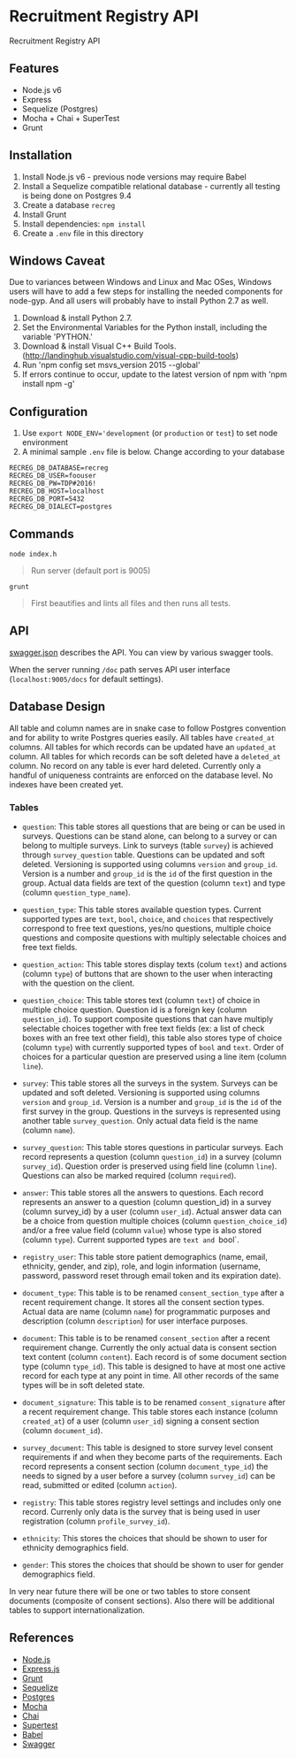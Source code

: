 # Recruitment Registry API

Recruitment Registry API

## Features

- Node.js v6
- Express
- Sequelize (Postgres)
- Mocha + Chai + SuperTest
- Grunt

## Installation

1. Install Node.js v6 - previous node versions may require Babel
2. Install a Sequelize compatible relational database - currently all testing is being done on Postgres 9.4
3. Create a database `recreg`
4. Install Grunt
5. Install dependencies: `npm install`
6. Create a `.env` file in this directory

## Windows Caveat

Due to variances between Windows and Linux and Mac OSes, Windows users will have to add a few steps for
installing the needed components for node-gyp. And all users will probably have to install Python 2.7 as well.

1. Download & install Python 2.7.
2. Set the Environmental Variables for the Python install, including the variable 'PYTHON.'
3. Download & install Visual C++ Build Tools. (http://landinghub.visualstudio.com/visual-cpp-build-tools)
4. Run 'npm config set msvs_version 2015 --global'
5. If errors continue to occur, update to the latest version of npm with 'npm install npm -g'

## Configuration

1. Use `export NODE_ENV='development` (or `production` or `test`) to set node environment
2. A minimal sample `.env` file is below.  Change according to your database
```
RECREG_DB_DATABASE=recreg
RECREG_DB_USER=foouser
RECREG_DB_PW=TDP#2016!
RECREG_DB_HOST=localhost
RECREG_DB_PORT=5432
RECREG_DB_DIALECT=postgres
```

## Commands

`node index.h`

> Run server (default port is 9005)

`grunt`

> First beautifies and lints all files and then runs all tests.

## API

[swagger.json](./swagger.json) describes the API.  You can view by various swagger tools.

When the server running `/doc` path serves API user interface (`localhost:9005/docs` for default settings).

## Database Design

All table and column names are in snake case to follow Postgres convention and for ability to write Postgres queries easily.  All tables have `created_at` columns.  All tables for which records can be updated have an `updated_at` column.  All tables for which records can be soft deleted have a `deleted_at` column.  No record on any table is ever hard deleted.  Currently only a handful of uniqueness contraints are enforced on the database level.  No indexes have been created yet.

### Tables

- `question`: This table stores all questions that are being or can be used in surveys.  Questions can be stand alone, can belong to a survey or can belong to multiple surveys.  Link to surveys (table `survey`) is achieved through `survey_question` table.  Questions can be updated and soft deleted.  Versioning is supported using columns `version` and `group_id`.  Version is a number and `group_id` is the `id` of the first question in the group.  Actual data fields are text of the question (column `text`) and type (column `question_type_name`).   

- `question_type`: This table stores available question types. Current supported types are `text`, `bool`, `choice`, and `choices` that respectively correspond to free text questions, yes/no questions, multiple choice questions and composite questions with multiply selectable choices and free text fields. 

- `question_action`: This table stores display texts (colum `text`) and actions (column `type`) of buttons that are shown to the user when interacting with the question on the client.

- `question_choice`: This table stores text (column `text`) of choice in multiple choice question.  Question id is a foreign key (column `question_id`).  To support composite questions that can have multiply selectable choices together with free text fields (ex: a list of check boxes with an free text other field), this table also stores type of choice (column `type`) with currently supported types of `bool` and `text`.  Order of choices for a particular question are preserved using a line item (column `line`).

- `survey`: This table stores all the surveys in the system.  Surveys can be updated and soft deleted. Versioning is supported using columns `version` and `group_id`.  Version is a number and `group_id` is the `id` of the first survey in the group.  Questions in the surveys is represented using another table `survey_question`.  Only actual data field is the name (column `name`).

- `survey_question`: This table stores questions in particular surveys.  Each record represents a question (column `question_id`) in a survey (column `survey_id`).  Question order is preserved using field line (column `line`).  Questions can also be marked required (column `required`).

- `answer`: This table stores all the answers to questions.  Each record represents an answer to a question (column question_id) in a survey (column survey_id) by a user (column `user_id`).  Actual answer data can be a choice from question multiple choices (column `question_choice_id`) and/or a free value field (column `value`) whose type is also stored (column `type`).  Current supported types are `text and `bool`.

- `registry_user`: This table store patient demographics (name, email, ethnicity, gender, and zip), role, and login information (username, password, password reset through email token and its expiration date).

- `document_type`: This table is to be renamed `consent_section_type` after a recent requirement change.  It stores all the consent section types.  Actual data are name (column `name`) for programmatic purposes and description (column `description`) for user interface purposes.

- `document`: This table is to be renamed `consent_section` after a recent requirement change.  Currently the only actual data is consent section text content (column `content`).  Each record is of some document section type (column `type_id`).  This table is designed to have at most one active record for each type at any point in time.  All other records of the same types will be in soft deleted state.

- `document_signature`: This table is to be renamed `consent_signature` after a recent requirement change.  This table stores each instance (column `created_at`) of a user (column `user_id`) signing a consent section (column `document_id`).  

- `survey_document`: This table is designed to store survey level consent requirements if and when they become parts of the requirements.  Each record represents a consent section (column `document_type_id`) the needs to signed by a user before a survey (column `survey_id`) can be read, submitted or edited (column `action`). 

- `registry`: This table stores registry level settings and includes only one record.  Currenly only data is the survey that is being used in user registration (column `profile_survey_id`).

- `ethnicity`: This stores the choices that should be shown to user for ethnicity demographics field.

- `gender`: This stores the choices that should be shown to user for gender demographics field.

In very near future there will be one or two tables to store consent documents (composite of consent sections).  Also there will be additional tables to support internationalization.

## References

- [Node.js](https://nodejs.org/en/)
- [Express.js](https://expressjs.com/)
- [Grunt](http://gruntjs.com/)
- [Sequelize](http://docs.sequelizejs.com/en/v3/)
- [Postgres](https://www.postgresql.org/)
- [Mocha](http://mochajs.org/)
- [Chai](http://chaijs.com/)
- [Supertest](https://github.com/visionmedia/supertest)
- [Babel](http://babeljs.io/)
- [Swagger](http://swagger.io/)

